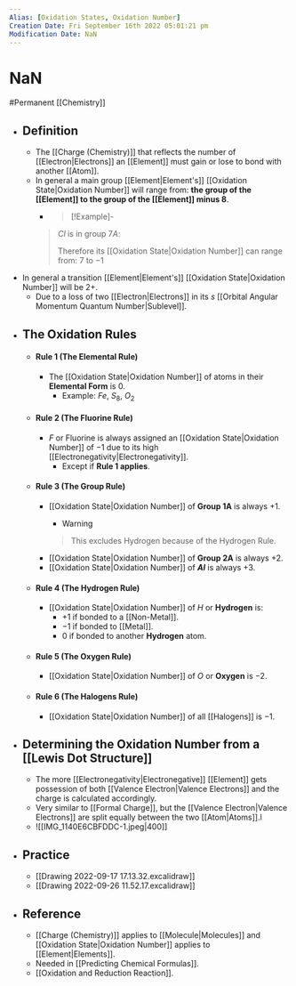 ```yaml
---
Alias: [Oxidation States, Oxidation Number]
Creation Date: Fri September 16th 2022 05:01:21 pm 
Modification Date: NaN
---
```

# NaN
#Permanent [[Chemistry]]

- ## Definition
	- The [[Charge (Chemistry)]] that reflects the number of [[Electron|Electrons]] an [[Element]] must gain or lose to bond with another [[Atom]].
	- In general a main group [[Element|Element's]] [[Oxidation State|Oxidation Number]] will range from: **the group of the [[Element]] to the group of the [[Element]] minus 8**.
		- > [!Example]-
		> $Cl$ is in group $7A$:
		> 
		> Therefore its [[Oxidation State|Oxidation Number]] can range from:
		> $7$ to $-1$
- In general a transition [[Element|Element's]] [[Oxidation State|Oxidation Number]] will be $2+$.
	- Due to a loss of two [[Electron|Electrons]] in its $s$ [[Orbital Angular Momentum Quantum Number|Sublevel]].
- ## The Oxidation Rules
	- #### Rule 1 (The Elemental Rule)
		- The [[Oxidation State|Oxidation Number]] of atoms in their **Elemental Form** is $0$.
			- Example: $Fe$, $S_8$, $O_2$
	- #### Rule 2 (The Fluorine Rule)
		- $F$ or Fluorine is always assigned an [[Oxidation State|Oxidation Number]] of $-1$ due to its high [[Electronegativity|Electronegativity]].
			- Except if **Rule 1 applies**.
	- #### Rule 3 (The Group Rule)
		- [[Oxidation State|Oxidation Number]] of **Group 1A** is always $+1$.
			- > [!Warning]
			> This excludes Hydrogen because of the Hydrogen Rule.
		- [[Oxidation State|Oxidation Number]] of **Group 2A** is always $+2$.
		- [[Oxidation State|Oxidation Number]] of **$Al$** is always $+3$.
	- #### Rule 4 (The Hydrogen Rule)
		- [[Oxidation State|Oxidation Number]] of $H$ or **Hydrogen** is:
			- $+1$ if bonded to a [[Non-Metal]].
			- $-1$ if bonded to  [[Metal]].
			- $0$ if bonded to another **Hydrogen** atom.
	- #### Rule 5 (The Oxygen Rule)
		- [[Oxidation State|Oxidation Number]] of $O$ or **Oxygen** is $-2$.
	- #### Rule 6 (The Halogens Rule)
		- [[Oxidation State|Oxidation Number]] of all [[Halogens]] is $-1$.
- ## Determining the Oxidation Number from a [[Lewis Dot Structure]]
	- The more [[Electronegativity|Electronegative]] [[Element]] gets possession of both [[Valence Electron|Valence Electrons]] and the charge is calculated accordingly.
	- Very similar to [[Formal Charge]], but the [[Valence Electron|Valence Electrons]] are split equally between the two [[Atom|Atoms]].l
	- ![[IMG_1140E6CBFDDC-1.jpeg|400]]
- ## Practice
	- [[Drawing 2022-09-17 17.13.32.excalidraw]]
	- [[Drawing 2022-09-26 11.52.17.excalidraw]]
- ## Reference
	- [[Charge (Chemistry)]] applies to [[Molecule|Molecules]] and [[Oxidation State|Oxidation Number]] applies to [[Element|Elements]].
	- Needed in [[Predicting Chemical Formulas]].
	- [[Oxidation and Reduction Reaction]].